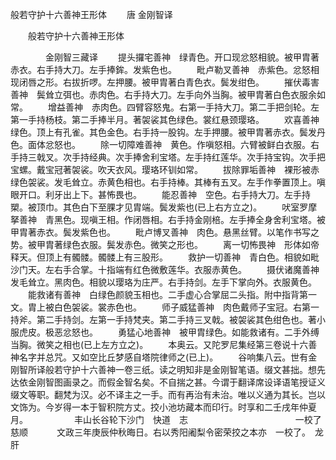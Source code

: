  般若守护十六善神王形体
　　唐 金刚智译




　　般若守护十六善神王形体

　　　　金刚智三藏译
　　提头攞宅善神　绿青色。开口现忿怒相貌。被甲胄著赤衣。右手持大刀。左手捧鉾。发紫色也。
　　毗卢勒叉善神　赤紫色。忿怒相现闭唇之形。右拔折啰。左押腰。被甲胄著白青色衣。鬓发绀色。
　　摧伏毒害善神　鬓耸立弭也。赤肉色。右手持大刀。左手向外当胸。被甲胄著白色衣服余如常。
　　增益善神　赤肉色。四臂容怒鬼。右第一手持大刀。第二手把剑轮。左第一手持杨枝。第二手捧半月。著袈裟其色绿色。裳红悬颈璎珞。
　　欢喜善神　绿色。顶上有孔雀。其色金色。右手持一股钩。左手押腰。被甲胄著赤衣。鬓发丹色。面体忿怒也。
　　除一切障难善神　黄色。作嗔怒相。六臂被鲜白衣服。右手持三戟叉。次手持经典。次手捧舍利宝塔。左手持红莲华。次手持宝钩。次手把宝螺。戴宝冠著袈裟。吹天衣风。璎珞环钏如常。
　　拔除罪垢善神　裸形被赤绿色袈裟。发毛耸立。赤黄色相也。右手持棒。其棒有五叉。左手作拳置顶上。嗔眼开口。利牙出上下。甚怖畏也。
　　能忍善神　空色。右手持大刀。左手持槊。被顶巾。其色白下至腂才见胄端。鬓发紫也(已上右方立之)。
　　吠室罗摩拏善神　青黑色。现嗔王相。作闭唇相。右手持金刚棓。左手捧全身舍利宝塔。被甲胄著赤衣。鬓发紫色也。
　　毗卢博叉善神　肉色。悬黑丝臂。以笔作书写之势。被甲胄著绿色衣服。鬓发赤色。微笑之形也。
　　离一切怖畏神　形体如帝释天。但顶上有髑髅。髑髅上有三股形。
　　救护一切善神　青白色。相貌如毗沙门天。左右手合掌。十指端有红色微敷莲华。衣服赤黄色。
　　摄伏诸魔善神　发毛耸立。黑肉色。相貌以璎珞为庄严。右手持剑。左手下掌向外。衣服黄色。
　　能救诸有善神　白绿色颜貌玉相也。二手虚心合掌屈二头指。附中指背第一文。胄上被白色袈裟。裳赤色也。
　　师子威猛善神　肉色戴师子宝冠。右第一持斧。第二手持剑。左第一手持梵夹。第二手持三叉戟。被袈裟其色绀色也。著小服虎皮。极恶忿怒也。
　　勇猛心地善神　被甲胄绿色。如能救诸有。二手外缚当胸。微笑之相也(已上左方立之)。
　　本奥云。又陀罗尼集经第三卷说十六善神名字并总咒。又如空比丘梦感自塔院律师之(已上)。
　　谷响集八云。世有金刚智所译般若守护十六善神一卷三纸。读之明知非是金刚智笔语。缀文甚拙。想先达依金刚智图画录之。而假金智名矣。不自揣之甚。今谓于翻译席设译语笔授证义缀文等职。翻梵为汉。必不译主之一手。而有再治有未治。唯以义通为其长。岂以文饰为。今岁得一本于智积院方丈。挍小池坊藏本而印行。时享和二壬戌年仲夏月。
　　　　　丰山长谷轮下沙门　快道　志
　　　　　　　　　　　　一校了　慈顺
　　　文政三年庚辰仲秋晦日。右以秀阳阇梨令密荣挍之本亦　一校了。　龙肝


